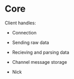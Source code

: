 # Core

Client handles:

- Connection
- Sending raw data
- Recieving and parsing data


- Channel message storage
- Nick
